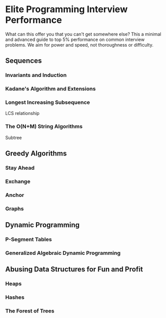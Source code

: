 # Elite Programming Interview Performance

What can this offer you that you can't get somewhere else? This a minimal and advanced guide to top 5% performance on common interview problems. We aim for power and speed, not thoroughness or difficulty.

## Sequences

### Invariants and Induction

### Kadane's Algorithm and Extensions

### Longest Increasing Subsequence

LCS relationship

### The O(N+M) String Algorithms

Subtree

## Greedy Algorithms

### Stay Ahead

### Exchange

### Anchor

### Graphs

## Dynamic Programming

### P-Segment Tables

### Generalized Algebraic Dynamic Programming

## Abusing Data Structures for Fun and Profit

### Heaps

### Hashes

### The Forest of Trees
